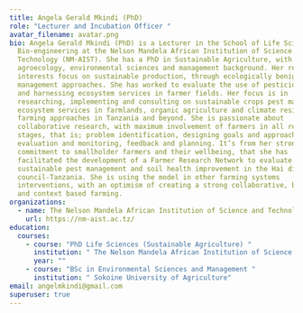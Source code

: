 ```yaml
---
title: Angela Gerald Mkindi (PhD)
role: "Lecturer and Incubation Officer "
avatar_filename: avatar.png
bio: Angela Gerald Mkindi (PhD) is a Lecturer in the School of Life Sciences and
  Bio-engineering at the Nelson Mandela African Institution of Science and
  Technology (NM-AIST). She has a PhD in Sustainable Agriculture, with
  agroecology, environmental sciences and management background. Her research
  interests focus on sustainable production, through ecologically benign pest
  management approaches. She has worked to evaluate the use of pesticidal plants
  and harnessing ecosystem services in farmer fields. Her focus is in
  researching, implementing and consulting on sustainable crops pest management,
  ecosystem services in farmlands, organic agriculture and climate resilient
  farming approaches in Tanzania and beyond. She is passionate about
  collaborative research, with maximum involvement of farmers in all research
  stages, that is; problem identification, designing goals and approaches,
  evaluation and monitoring, feedback and planning. It’s from her strong
  commitment to smallholder farmers and their wellbeing, that she has
  facilitated the development of a Farmer Research Network to evaluate
  sustainable pest management and soil health improvement in the Hai district
  council-Tanzania. She is using the model in other farming systems
  interventions, with an optimism of creating a strong collaborative, bottom up
  and context based farming.
organizations:
  - name: The Nelson Mandela African Institution of Science and Technology
    url: https://nm-aist.ac.tz/
education:
  courses:
    - course: "PhD Life Sciences (Sustainable Agriculture) "
      institution: " The Nelson Mandela African Institution of Science and Technology"
      year: ""
    - course: "BSc in Environmental Sciences and Management "
      institution: " Sokoine University of Agriculture"
email: angelmkindi@gmail.com
superuser: true
---
```

